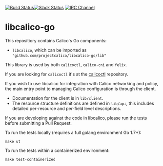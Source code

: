 [![Build Status](https://semaphoreci.com/api/v1/calico/libcalico-go/branches/master/badge.svg)](https://semaphoreci.com/calico/libcalico-go)[![Slack Status](https://slack.projectcalico.org/badge.svg)](https://slack.projectcalico.org) [![IRC Channel](https://img.shields.io/badge/irc-%23calico-blue.svg)](https://kiwiirc.com/client/irc.freenode.net/#calico)

# libcalico-go
This repositiory contains Calico's Go components:

- `libcalico`, which can be imported as `"github.com/projectcalico/libcalico-go/lib"`

This library is used by both `calicoctl`, `calico-cni` and `felix`.

If you are looking for `calicoctl` it's at the [calicoctl](https://github.com/projectcalico/calicoctl) repository.
 
If you wish to use libcalico for integration with Calico networking and
policy, the main entry point to managing Calico configuration is through
the client.

-  Documentation for the client is in `lib/client`.
-  The resource structure definitions are defined in `lib/api`, this
   includes detailed per-resource and per-field level descriptions.


If you are developing against the code in libcalico, please run the tests before
submitting a Pull Request.

To run the tests locally (requires a full golang environment Go 1.7+):

    make ut
    
To run the tests within a containerized environment:

    make test-containerized
    
